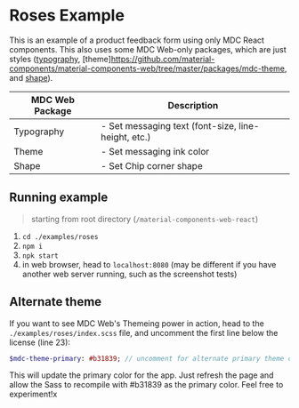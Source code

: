 # Roses Example

This is an example of a product feedback form using only MDC React components. This also uses some MDC Web-only packages, which are just styles ([typography](https://github.com/material-components/material-components-web/tree/master/packages/mdc-typography), [theme]https://github.com/material-components/material-components-web/tree/master/packages/mdc-theme, and [shape](https://github.com/material-components/material-components-web/tree/master/packages/mdc-shape)).

MDC Web Package | Description
--- | ---
Typography | - Set messaging text (font-size, line-height, etc.)
Theme | - Set messaging ink color
Shape | - Set Chip corner shape


## Running example
> starting from root directory (`/material-components-web-react`)

1. `cd ./examples/roses`
1. `npm i`
1. `npk start`
1. in web browser, head to `localhost:8080` (may be different if you have another web server running, such as the screenshot tests)


## Alternate theme

If you want to see MDC Web's Themeing power in action, head to the `./examples/roses/index.scss` file, and uncomment the first line below the license (line 23):

```sass
$mdc-theme-primary: #b31839; // uncomment for alternate primary theme color
```

This will update the primary color for the app. Just refresh the page and allow the Sass to recompile with #b31839 as the primary color. Feel free to experiment!x
